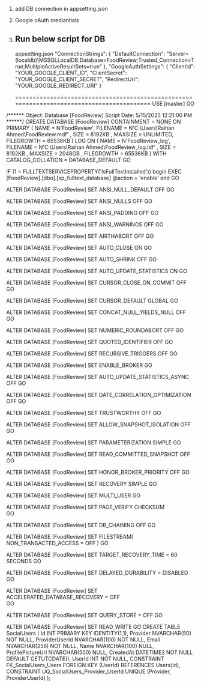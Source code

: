 1. add DB connection in appsetting.json
2. Google oAuth crediantials
3. Run below script for DB
   --------------------------------------------------------------------------------------------------------------------------------------
   appsetting.json
 "ConnectionStrings": {
   "DefaultConnection": "Server=(localdb)\\MSSQLLocalDB;Database=FoodReview;Trusted_Connection=True;MultipleActiveResultSets=true"
 },
 "GoogleAuthSettings": {
   "ClientId": "YOUR_GOOGLE_CLIENT_ID",
   "ClientSecret": "YOUR_GOOGLE_CLIENT_SECRET",
   "RedirectUri": "YOUR_GOOGLE_REDIRECT_URI"
 }

   ==========================================================================================
   USE [master]
GO

/****** Object:  Database [FoodReview]    Script Date: 5/15/2025 12:21:00 PM ******/
CREATE DATABASE [FoodReview]
 CONTAINMENT = NONE
 ON  PRIMARY 
( NAME = N'FoodReview', FILENAME = N'C:\Users\Raihan Ahmed\FoodReview.mdf' , SIZE = 8192KB , MAXSIZE = UNLIMITED, FILEGROWTH = 65536KB )
 LOG ON 
( NAME = N'FoodReview_log', FILENAME = N'C:\Users\Raihan Ahmed\FoodReview_log.ldf' , SIZE = 8192KB , MAXSIZE = 2048GB , FILEGROWTH = 65536KB )
 WITH CATALOG_COLLATION = DATABASE_DEFAULT
GO

IF (1 = FULLTEXTSERVICEPROPERTY('IsFullTextInstalled'))
begin
EXEC [FoodReview].[dbo].[sp_fulltext_database] @action = 'enable'
end
GO

ALTER DATABASE [FoodReview] SET ANSI_NULL_DEFAULT OFF 
GO

ALTER DATABASE [FoodReview] SET ANSI_NULLS OFF 
GO

ALTER DATABASE [FoodReview] SET ANSI_PADDING OFF 
GO

ALTER DATABASE [FoodReview] SET ANSI_WARNINGS OFF 
GO

ALTER DATABASE [FoodReview] SET ARITHABORT OFF 
GO

ALTER DATABASE [FoodReview] SET AUTO_CLOSE ON 
GO

ALTER DATABASE [FoodReview] SET AUTO_SHRINK OFF 
GO

ALTER DATABASE [FoodReview] SET AUTO_UPDATE_STATISTICS ON 
GO

ALTER DATABASE [FoodReview] SET CURSOR_CLOSE_ON_COMMIT OFF 
GO

ALTER DATABASE [FoodReview] SET CURSOR_DEFAULT  GLOBAL 
GO

ALTER DATABASE [FoodReview] SET CONCAT_NULL_YIELDS_NULL OFF 
GO

ALTER DATABASE [FoodReview] SET NUMERIC_ROUNDABORT OFF 
GO

ALTER DATABASE [FoodReview] SET QUOTED_IDENTIFIER OFF 
GO

ALTER DATABASE [FoodReview] SET RECURSIVE_TRIGGERS OFF 
GO

ALTER DATABASE [FoodReview] SET  ENABLE_BROKER 
GO

ALTER DATABASE [FoodReview] SET AUTO_UPDATE_STATISTICS_ASYNC OFF 
GO

ALTER DATABASE [FoodReview] SET DATE_CORRELATION_OPTIMIZATION OFF 
GO

ALTER DATABASE [FoodReview] SET TRUSTWORTHY OFF 
GO

ALTER DATABASE [FoodReview] SET ALLOW_SNAPSHOT_ISOLATION OFF 
GO

ALTER DATABASE [FoodReview] SET PARAMETERIZATION SIMPLE 
GO

ALTER DATABASE [FoodReview] SET READ_COMMITTED_SNAPSHOT OFF 
GO

ALTER DATABASE [FoodReview] SET HONOR_BROKER_PRIORITY OFF 
GO

ALTER DATABASE [FoodReview] SET RECOVERY SIMPLE 
GO

ALTER DATABASE [FoodReview] SET  MULTI_USER 
GO

ALTER DATABASE [FoodReview] SET PAGE_VERIFY CHECKSUM  
GO

ALTER DATABASE [FoodReview] SET DB_CHAINING OFF 
GO

ALTER DATABASE [FoodReview] SET FILESTREAM( NON_TRANSACTED_ACCESS = OFF ) 
GO

ALTER DATABASE [FoodReview] SET TARGET_RECOVERY_TIME = 60 SECONDS 
GO

ALTER DATABASE [FoodReview] SET DELAYED_DURABILITY = DISABLED 
GO

ALTER DATABASE [FoodReview] SET ACCELERATED_DATABASE_RECOVERY = OFF  
GO

ALTER DATABASE [FoodReview] SET QUERY_STORE = OFF
GO

ALTER DATABASE [FoodReview] SET  READ_WRITE 
GO
CREATE TABLE SocialUsers (
    Id INT PRIMARY KEY IDENTITY(1,1),
    Provider NVARCHAR(50) NOT NULL,
    ProviderUserId NVARCHAR(100) NOT NULL,
    Email NVARCHAR(256) NOT NULL,
    Name NVARCHAR(100) NULL,
    ProfilePictureUrl NVARCHAR(500) NULL,
    CreatedAt DATETIME2 NOT NULL DEFAULT GETUTCDATE(),
    UserId INT NOT NULL,
    CONSTRAINT FK_SocialUsers_Users FOREIGN KEY (UserId) REFERENCES Users(Id),
    CONSTRAINT UQ_SocialUsers_Provider_UserId UNIQUE (Provider, ProviderUserId)
);

